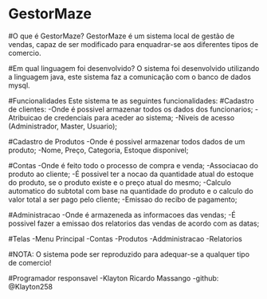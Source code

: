# GestorMaze

#O que é GestorMaze?
GestorMaze é um sistema local de gestão de vendas, capaz de ser modificado para enquadrar-se aos diferentes tipos de comercio.

#Em qual linguagem foi desenvolvido?
O sistema foi desenvolvido utilizando a linguagem java, este sistema faz a comunicação com o banco de dados mysql.

#Funcionalidades
Este sistema te as seguintes funcionalidades:
#Cadastro de clientes:
-Onde é possivel armazenar todos os dados dos funcionarios;
-Atribuicao de credenciais para aceder ao sistema;
-Niveis de acesso (Administrador, Master, Usuario);

#Cadastro de Produtos
-Onde é possivel armazenar todos dados de um produto;
-Nome, Preço, Categoria, Estoque disponivel;

#Contas
-Onde é feito todo o processo de compra e venda;
-Associacao do produto ao cliente;
-É possivel ter a nocao da quantidade atual do estoque do produto, se o produto existe e o preço atual do mesmo;
-Calculo automatico do subtotal com base na quantidade do produto e o calculo do valor total a ser pago pelo cliente;
-Emissao do recibo de pagamento;

#Administracao
-Onde é armazeneda as informacoes das vendas;
-É possivel fazer a emissao dos relatorios das vendas de acordo com as datas;

#Telas
-Menu Principal
-Contas
-Produtos
-Addministracao
-Relatorios

#NOTA: O sistema pode ser reproduzido para adequar-se a qualquer tipo de comercio!

#Programador responsavel
-Klayton Ricardo Massango
-github: @Klayton258
